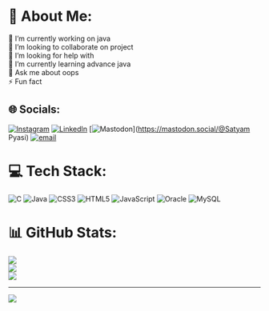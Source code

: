 # 💫 About Me:
🔭 I’m currently working on java <br>👯 I’m looking to collaborate on project<br>🤝 I’m looking for help with  <br>🌱 I’m currently learning advance java <br>💬 Ask me about oops <br>⚡ Fun fact


## 🌐 Socials:
[![Instagram](https://img.shields.io/badge/Instagram-%23E4405F.svg?logo=Instagram&logoColor=white)](https://instagram.com/satyam_o07) [![LinkedIn](https://img.shields.io/badge/LinkedIn-%230077B5.svg?logo=linkedin&logoColor=white)](https://linkedin.com/in/satyampyasi) [![Mastodon](https://img.shields.io/badge/-MASTODON-%232B90D9?logo=mastodon&logoColor=white)](https://mastodon.social/@Satyam Pyasi) [![email](https://img.shields.io/badge/Email-D14836?logo=gmail&logoColor=white)](mailto:satyampyasi565@gmail.com) 

# 💻 Tech Stack:
![C](https://img.shields.io/badge/c-%2300599C.svg?style=for-the-badge&logo=c&logoColor=white) ![Java](https://img.shields.io/badge/java-%23ED8B00.svg?style=for-the-badge&logo=openjdk&logoColor=white) ![CSS3](https://img.shields.io/badge/css3-%231572B6.svg?style=for-the-badge&logo=css3&logoColor=white) ![HTML5](https://img.shields.io/badge/html5-%23E34F26.svg?style=for-the-badge&logo=html5&logoColor=white) ![JavaScript](https://img.shields.io/badge/javascript-%23323330.svg?style=for-the-badge&logo=javascript&logoColor=%23F7DF1E) ![Oracle](https://img.shields.io/badge/Oracle-F80000?style=for-the-badge&logo=oracle&logoColor=white) ![MySQL](https://img.shields.io/badge/mysql-4479A1.svg?style=for-the-badge&logo=mysql&logoColor=white)
# 📊 GitHub Stats:
![](https://github-readme-stats.vercel.app/api?username=satyampyasi&theme=dark&hide_border=false&include_all_commits=false&count_private=false)<br/>
![](https://nirzak-streak-stats.vercel.app/?user=satyampyasi&theme=dark&hide_border=false)<br/>
![](https://github-readme-stats.vercel.app/api/top-langs/?username=satyampyasi&theme=dark&hide_border=false&include_all_commits=false&count_private=false&layout=compact)

---
[![](https://visitcount.itsvg.in/api?id=satyampyasi&icon=0&color=0)](https://visitcount.itsvg.in)

<!-- Proudly created with GPRM ( https://gprm.itsvg.in ) -->
